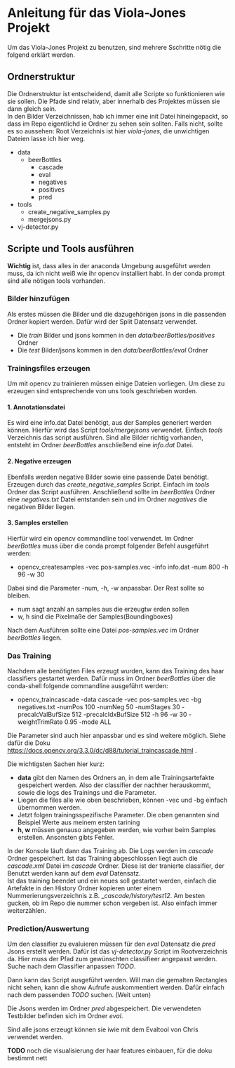 # Anleitung für das Viola-Jones Projekt

Um das Viola-Jones Projekt zu benutzen, sind mehrere Sschritte nötig die folgend erklärt werden.

## Ordnerstruktur
Die Ordnerstruktur ist entscheidend, damit alle Scripte so funktionieren wie sie sollen. Die Pfade sind relativ, aber innerhalb des Projektes müssen sie dann gleich sein.  
In den Bilder Verzeichnissen, hab ich immer eine init Datei hineingepackt, so dass im Repo eigentlichd ie Ordner zu sehen sein sollten. Falls nicht, sollte es so aussehen:
Root Verzeichnis ist hier _viola-jones_, die unwichtigen Dateien lasse ich hier weg.

* data
	* beerBottles
		* cascade
		* eval
		* negatives
		* positives
		* pred
* tools
	* create\_negative\_samples.py
	* mergejsons.py
* vj-detector.py

## Scripte und Tools ausführen
**Wichtig** ist, dass alles in der anaconda Umgebung ausgeführt werden muss, da ich nicht weiß wie ihr opencv installiert habt. In der conda prompt sind alle nötigen tools vorhanden.

### Bilder hinzufügen
Als erstes müssen die Bilder und die dazugehörigen jsons in die passenden Ordner kopiert werden. Dafür wird der Split Datensatz verwendet.

* Die _train_ Bilder und jsons kommen in den _data/beerBottles/positives_ Ordner
* Die _test_ Bilder/jsons kommen in den  _data/beerBottles/eval_ Ordner

### Trainingsfiles erzeugen
Um mit opencv zu trainieren müssen einige Dateien vorliegen. Um diese zu erzeugen sind entsprechende von uns tools geschrieben worden.

#### 1. Annotationsdatei
Es wird eine info.dat Datei benötigt, aus der Samples generiert werden können. Hierfür wird das Script _tools/mergejsons_ verwendet. 
Einfach _tools_ Verzeichnis das script ausführen. Sind alle Bilder richtig vorhanden, entsteht im Ordner _beerBottles_ anschließend eine _info.dat_ Datei.

#### 2. Negative erzeugen
Ebenfalls werden negative Bilder sowie eine passende Datei benötigt.
Erzeugen durch das _create\_negative\_samples_ Script.
Einfach im _tools_ Ordner das Script ausführen.
Anschließend sollte im _beerBottles_ Ordner eine _negatives.txt_ Datei entstanden sein und im Ordner _negatives_ die negativen Bilder liegen.

#### 3. Samples erstellen
Hierfür wird ein opencv commandline tool verwendet.
Im Ordner _beerBottles_ muss über die conda prompt folgender Befehl ausgeführt werden:

* opencv_createsamples -vec pos-samples.vec -info info.dat -num 800 -h 96 -w 30

Dabei sind die Parameter -num, -h, -w anpassbar. Der Rest sollte so bleiben.
* num sagt anzahl an samples aus die erzeugtw erden sollen
* w, h sind die Pixelmaße der Samples(Boundingboxes)

Nach dem Ausführen sollte eine Datei _pos-samples.vec_ im Ordner _beerBottles_ liegen.

### Das Training
Nachdem alle benötigten Files erzeugt wurden, kann das Training des haar classifiers gestartet werden.
Dafür muss im Ordner _beerBottles_ über die conda-shell folgende commandline ausgeführt werden:

* opencv_traincascade -data cascade -vec pos-samples.vec -bg negatives.txt -numPos 100 -numNeg 50 -numStages 30 -precalcValBufSize 512 -precalcIdxBufSize 512 -h 96 -w 30 -weightTrimRate 0.95 -mode ALL

Die Parameter sind auch hier anpassbar und es sind weitere möglich. Siehe dafür die Doku https://docs.opencv.org/3.3.0/dc/d88/tutorial_traincascade.html .

Die wichtigsten Sachen hier kurz:

* **data** gibt den Namen des Ordners an, in dem alle Trainingsartefakte gespeichert werden. Also der classifier der nachher herauskommt, sowie die logs des Trainings und die Parameter.
* Liegen die files alle wie oben beschrieben, können -vec und -bg einfach übernommen werden.
* Jetzt folgen trainingsspezifische Parameter. Die oben genannten sind Beispiel Werte aus meinem ersten tarining
* **h, w** müssen genauso angegeben werden, wie vorher beim Samples erstellen. Ansonsten gibts Fehler.

In der Konsole läuft dann das Training ab. Die Logs werden im _cascade_ Ordner gespeichert. 
Ist das Training abgeschlossen liegt auch die _cascade.xml_ Datei im _cascade_ Ordner. Diese ist der tranierte classifier, der Benutzt werden kann auf dem _eval_ Datensatz.  
Ist das training beendet und ein neues soll gestartet werden, einfach die Artefakte in den History Ordner kopieren unter einem Nummerierungsverzeichnis z.B. __cascade/history/test12_. Am besten gucken, ob im Repo die nummer schon vergeben ist. Also einfach immer weiterzählen.


### Prediction/Auswertung

Um den classifier zu evaluieren müssen für den _eval_ Datensatz die _pred_ Jsons erstellt werden. Dafür ist das _vj-detector.py_ Script im Rootverzeichnis da.
Hier muss der Pfad zum gewünschten classifieer angepasst werden. Suche nach dem Classifier anpassen _TODO_. 

Dann kann das Script ausgeführt werden. Will man die gemalten Rectangles nicht sehen, kann die show Aufrufe auskommentiert werden. Dafür einfach nach dem passenden _TODO_ suchen. (Weit unten)

Die Jsons werden im Ordner _pred_ abgespeichert. Die verwendeten Testbilder befinden sich im Ordner _eval_.

Sind alle jsons erzeugt können sie iwie mit dem Evaltool von Chris verwendet werden.


**TODO** noch die visualisierung der haar features einbauen, für die doku bestimmt nett